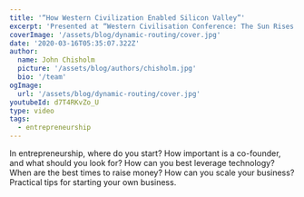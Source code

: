 ```yaml
---
title: '“How Western Civilization Enabled Silicon Valley”'
excerpt: 'Presented at “Western Civilisation Conference: The Sun Rises in the West II” which was hosted by the Mannkal Foundation in Australia.'
coverImage: '/assets/blog/dynamic-routing/cover.jpg'
date: '2020-03-16T05:35:07.322Z'
author:
  name: John Chisholm
  picture: '/assets/blog/authors/chisholm.jpg'
  bio: '/team'
ogImage:
  url: '/assets/blog/dynamic-routing/cover.jpg'
youtubeId: d7T4RKvZo_U
type: video
tags: 
  - entrepreneurship
---
```


In entrepreneurship, where do you start? How important is a co-founder, and what should you look for? How can you best leverage technology? When are the best times to raise money? How can you scale your business? Practical tips for starting your own business.